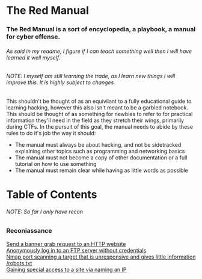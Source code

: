 # The Red Manual

### The Red Manual is a sort of encyclopedia, a playbook, a manual for cyber offense.

###### As said in my readme, I figure if I can teach something well then I will have learned it well myself.
###### NOTE: I myself am still learning the trade, as I learn new things I will improve this. It is highly subject to changes.

This shouldn't be thought of as an equivilant to a fully educational guide to learning hacking, however this also isn't meant to be a garbled notebook. This should be thought of as something for newbies to refer to for practical information they'll need in the field as they stretch their wings, primarily during CTFs. In the pursuit of this goal, the manual needs to abide by these rules to do it's job the way it should:
 
 - The manual must always be about hacking, and not be sidetracked explaining other topics such as programming and networking basics
 - The manual must not become a copy of other documentation or a full tutorial on how to use something
 - The manual must remain clear while having as little words as possible



# Table of Contents
###### NOTE: So far I only have recon
### Reconiassance
[Send a banner grab request to an HTTP website](https://github.com/Cipher-Visor/The-Red-Manual/blob/main/HTTP_Banner_Grab.md) <br>
[Anonymously log in to an FTP server without credentials](https://github.com/Cipher-Visor/The-Red-Manual/blob/main/FTP_Anonymous_Login.md) <br>
[Nmap port scanning a target that is unresponsive and gives little information](https://github.com/Cipher-Visor/The-Red-Manual/blob/main/Nmap_Scan_an_Unresponsive_Target.md) <br>
[/robots.txt](https://github.com/Cipher-Visor/The-Red-Manual/blob/main/robots.txt.md) <br>
[Gaining special access to a site via naming an IP](https://github.com/Cipher-Visor/The-Red-Manual/blob/main/Gaining%20alternate%20access%20by%20naming%20an%20IP.md) <br>
